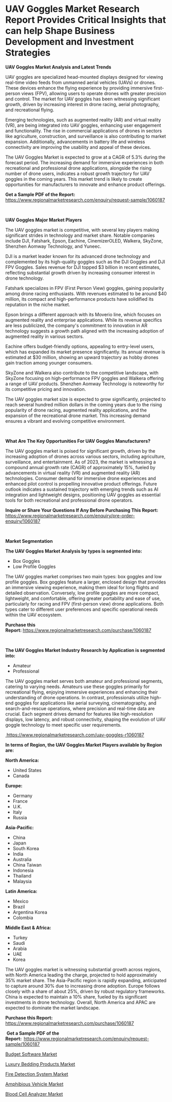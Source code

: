 <p><h1>UAV Goggles Market Research Report Provides Critical Insights that can help Shape Business Development and Investment Strategies</h1></p><p><strong>UAV Goggles Market Analysis and Latest Trends</strong></p>
<p><p>UAV goggles are specialized head-mounted displays designed for viewing real-time video feeds from unmanned aerial vehicles (UAVs) or drones. These devices enhance the flying experience by providing immersive first-person views (FPV), allowing users to operate drones with greater precision and control. The market for UAV goggles has been witnessing significant growth, driven by increasing interest in drone racing, aerial photography, and recreational flying. </p><p>Emerging technologies, such as augmented reality (AR) and virtual reality (VR), are being integrated into UAV goggles, enhancing user engagement and functionality. The rise in commercial applications of drones in sectors like agriculture, construction, and surveillance is also contributing to market expansion. Additionally, advancements in battery life and wireless connectivity are improving the usability and appeal of these devices.</p><p>The UAV Goggles Market is expected to grow at a CAGR of 5.3% during the forecast period. The increasing demand for immersive experiences in both recreational and professional drone applications, alongside the rising number of drone users, indicates a robust growth trajectory for UAV goggles in the coming years. This market trend is likely to create opportunities for manufacturers to innovate and enhance product offerings.</p></p>
<p><strong>Get a Sample PDF of the Report:&nbsp;</strong> <a href="https://www.regionalmarketresearch.com/enquiry/request-sample/1060187">https://www.regionalmarketresearch.com/enquiry/request-sample/1060187</a></p>
<p>&nbsp;</p>
<p><strong>UAV Goggles Major Market Players</strong></p>
<p><p>The UAV goggles market is competitive, with several key players making significant strides in technology and market share. Notable companies include DJI, Fatshark, Epson, Eachine, CinemizerOLED, Walkera, SkyZone, Shenzhen Aomway Technology, and Yuneec.</p><p>DJI is a market leader known for its advanced drone technology and complemented by its high-quality goggles such as the DJI Goggles and DJI FPV Goggles. Sales revenue for DJI topped $3 billion in recent estimates, reflecting substantial growth driven by increasing consumer interest in drone technology.</p><p>Fatshark specializes in FPV (First Person View) goggles, gaining popularity among drone racing enthusiasts. With revenues estimated to be around $40 million, its compact and high-performance products have solidified its reputation in the niche market.</p><p>Epson brings a different approach with its Moverio line, which focuses on augmented reality and enterprise applications. While its revenue specifics are less publicized, the company's commitment to innovation in AR technology suggests a growth path aligned with the increasing adoption of augmented reality in various sectors.</p><p>Eachine offers budget-friendly options, appealing to entry-level users, which has expanded its market presence significantly. Its annual revenue is estimated at $30 million, showing an upward trajectory as hobby drones gain traction among younger consumers.</p><p>SkyZone and Walkera also contribute to the competitive landscape, with SkyZone focusing on high-performance FPV goggles and Walkera offering a range of UAV products. Shenzhen Aomway Technology is noteworthy for its competitive pricing and innovation.</p><p>The UAV goggles market size is expected to grow significantly, projected to reach several hundred million dollars in the coming years due to the rising popularity of drone racing, augmented reality applications, and the expansion of the recreational drone market. This increasing demand ensures a vibrant and evolving competitive environment.</p></p>
<p>&nbsp;</p>
<p><strong>What Are The Key Opportunities For UAV Goggles Manufacturers?</strong></p>
<p><p>The UAV goggles market is poised for significant growth, driven by the increasing adoption of drones across various sectors, including agriculture, surveillance, and entertainment. As of 2023, the market is witnessing a compound annual growth rate (CAGR) of approximately 15%, fueled by advancements in virtual reality (VR) and augmented reality (AR) technologies. Consumer demand for immersive drone experiences and enhanced pilot control is propelling innovative product offerings. Future outlook indicates a sustained trajectory with emerging trends such as AI integration and lightweight designs, positioning UAV goggles as essential tools for both recreational and professional drone operators.</p></p>
<p><strong>Inquire or Share Your Questions If Any Before Purchasing This Report:</strong> <a href="https://www.regionalmarketresearch.com/enquiry/pre-order-enquiry/1060187">https://www.regionalmarketresearch.com/enquiry/pre-order-enquiry/1060187</a></p>
<p>&nbsp;</p>
<p><strong>Market Segmentation</strong></p>
<p><strong>The UAV Goggles Market Analysis by types is segmented into:</strong></p>
<p><ul><li>Box Goggles</li><li>Low Profile Goggles</li></ul></p>
<p><p>The UAV goggles market comprises two main types: box goggles and low profile goggles. Box goggles feature a larger, enclosed design that provides an immersive viewing experience, making them ideal for long flights and detailed observation. Conversely, low profile goggles are more compact, lightweight, and comfortable, offering greater portability and ease of use, particularly for racing and FPV (first-person view) drone applications. Both types cater to different user preferences and specific operational needs within the UAV ecosystem.</p></p>
<p><strong>Purchase this Report:&nbsp;</strong><a href="https://www.regionalmarketresearch.com/purchase/1060187">https://www.regionalmarketresearch.com/purchase/1060187</a></p>
<p>&nbsp;</p>
<p><strong>The UAV Goggles Market Industry Research by Application is segmented into:</strong></p>
<p><ul><li>Amateur</li><li>Professional</li></ul></p>
<p><p>The UAV goggles market serves both amateur and professional segments, catering to varying needs. Amateurs use these goggles primarily for recreational flying, enjoying immersive experiences and enhancing their understanding of drone operations. In contrast, professionals utilize high-end goggles for applications like aerial surveying, cinematography, and search-and-rescue operations, where precision and real-time data are crucial. Each segment drives demand for features like high-resolution displays, low latency, and robust connectivity, shaping the evolution of UAV goggle technology to meet specific user requirements.</p></p>
<p><a href="https://www.regionalmarketresearch.com/uav-goggles-r1060187">&nbsp;https://www.regionalmarketresearch.com/uav-goggles-r1060187</a></p>
<p><strong>In terms of Region, the UAV Goggles Market Players available by Region are:</strong></p>
<p>
    <p> <strong> North America: </strong>
        <ul>
            <li>United States</li>
            <li>Canada</li>
        </ul>
        </p> 
    <p> <strong> Europe: </strong>
        <ul>
            <li>Germany</li>
            <li>France</li>
            <li>U.K.</li>
            <li>Italy</li>
            <li>Russia</li>
        </ul>
        </p> 
    <p> <strong> Asia-Pacific: </strong>
        <ul>
            <li>China</li>
            <li>Japan</li>
            <li>South Korea</li>
            <li>India</li>
            <li>Australia</li>
            <li>China Taiwan</li>
            <li>Indonesia</li>
            <li>Thailand</li>
            <li>Malaysia</li>
        </ul>
        </p> 
    <p> <strong> Latin America: </strong>
        <ul>
            <li>Mexico</li>
            <li>Brazil</li>
            <li>Argentina Korea</li>
            <li>Colombia</li>
        </ul>
        </p> 
    <p> <strong> Middle East & Africa: </strong>
        <ul>
            <li>Turkey</li>
            <li>Saudi</li>
            <li>Arabia</li>
            <li>UAE</li>
            <li>Korea</li>
        </ul>
    </p>
    </p>
<p><p>The UAV goggles market is witnessing substantial growth across regions, with North America leading the charge, projected to hold approximately 35% market share. The Asia-Pacific region is rapidly expanding, anticipated to capture around 30% due to increasing drone adoption. Europe follows closely with a share of about 25%, driven by robust regulatory frameworks. China is expected to maintain a 10% share, fueled by its significant investments in drone technology. Overall, North America and APAC are expected to dominate the market landscape.</p></p>
<p><strong>Purchase this Report: </strong><a href="https://www.regionalmarketresearch.com/purchase/1060187">https://www.regionalmarketresearch.com/purchase/1060187</a></p>
<p>&nbsp;<strong>Get a Sample PDF of the Report:&nbsp;&nbsp;</strong><a href="https://www.regionalmarketresearch.com/enquiry/request-sample/1060187">https://www.regionalmarketresearch.com/enquiry/request-sample/1060187</a></p>
<p><strong></strong></p>
<p><p><a href="https://issuu.com/reportprime-2/docs/budget-software-market-size-2030.pp_37fd377f68ffa5">Budget Software Market</a></p><p><a href="https://www.linkedin.com/pulse/luxury-bedding-products-market-share-new-trends-analysis-bhd2f">Luxury Bedding Products Market</a></p><p><a href="https://www.linkedin.com/pulse/market-insights-global-fire-detection-system-forecast-innovation-fvxdf">Fire Detection System Market</a></p><p><a href="https://github.com/LilianFaulkner65/Market-Research-Report-List-1/blob/main/amphibious-vehicle-market.md">Amphibious Vehicle Market</a></p><p><a href="https://github.com/RuthLucas64/Market-Research-Report-List-1/blob/main/blood-cell-analyzer-market.md">Blood Cell Analyzer Market</a></p></p>